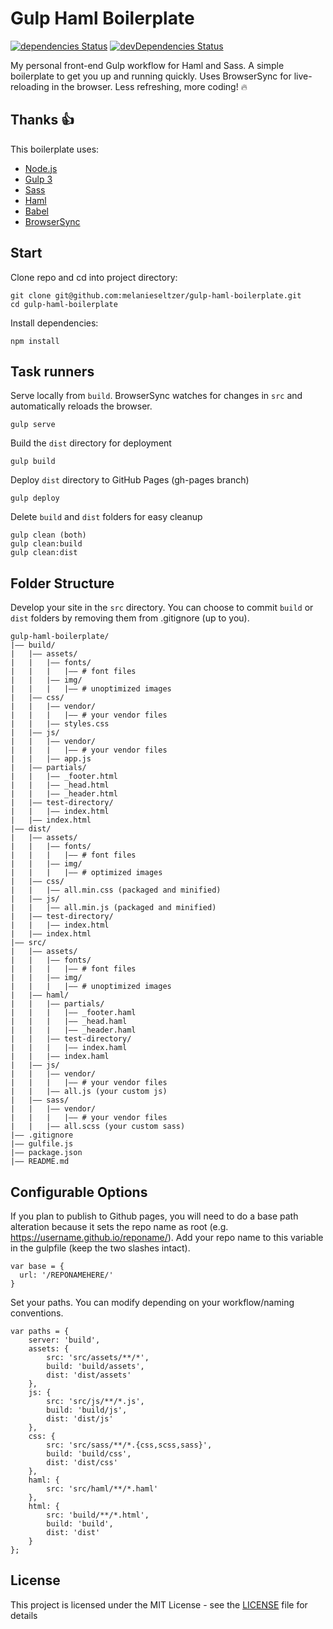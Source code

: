 # Gulp Haml Boilerplate
[![dependencies Status](https://david-dm.org/melanieseltzer/gulp-haml-boilerplate/status.svg)](https://david-dm.org/melanieseltzer/gulp-haml-boilerplate) [![devDependencies Status](https://david-dm.org/melanieseltzer/gulp-haml-boilerplate/dev-status.svg)](https://david-dm.org/melanieseltzer/gulp-haml-boilerplate?type=dev)

My personal front-end Gulp workflow for Haml and Sass. A simple boilerplate to get you up and running quickly. Uses BrowserSync for live-reloading in the browser. Less refreshing, more coding! :fire:

## Thanks :+1:

This boilerplate uses:

- [Node.js](https://nodejs.org/en/)
- [Gulp 3](https://gulpjs.com/)
- [Sass](http://sass-lang.com/)
- [Haml](http://haml.info/)
- [Babel](https://babeljs.io/)
- [BrowserSync](https://browsersync.io/)

## Start

Clone repo and cd into project directory:

```
git clone git@github.com:melanieseltzer/gulp-haml-boilerplate.git
cd gulp-haml-boilerplate
```

Install dependencies:

```
npm install
```

## Task runners

Serve locally from `build`. BrowserSync watches for changes in `src` and automatically reloads the browser.

```
gulp serve
```

Build the `dist` directory for deployment

```
gulp build
```

Deploy `dist` directory to GitHub Pages (gh-pages branch)

```
gulp deploy
```

Delete `build` and `dist` folders for easy cleanup

```
gulp clean (both)
gulp clean:build
gulp clean:dist
```

## Folder Structure

Develop your site in the `src` directory. You can choose to commit `build` or `dist` folders by removing them from .gitignore (up to you).

```
gulp-haml-boilerplate/
|—— build/
|   |—— assets/
|   |   |—— fonts/
|   |   |   |—— # font files
|   |   |—— img/
|   |   |   |—— # unoptimized images
|   |—— css/
|   |   |—— vendor/
|   |   |   |—— # your vendor files
|   |   |—— styles.css
|   |—— js/
|   |   |—— vendor/
|   |   |   |—— # your vendor files
|   |   |—— app.js
|   |—— partials/
|   |   |—— _footer.html
|   |   |—— _head.html
|   |   |—— _header.html
|   |—— test-directory/
|   |   |—— index.html
|   |—— index.html
|—— dist/
|   |—— assets/
|   |   |—— fonts/
|   |   |   |—— # font files
|   |   |—— img/
|   |   |   |—— # optimized images
|   |—— css/
|   |   |—— all.min.css (packaged and minified)
|   |—— js/
|   |   |—— all.min.js (packaged and minified)
|   |—— test-directory/
|   |   |—— index.html
|   |—— index.html
|—— src/
|   |—— assets/
|   |   |—— fonts/
|   |   |   |—— # font files
|   |   |—— img/
|   |   |   |—— # unoptimized images
|   |—— haml/
|   |   |—— partials/
|   |   |   |—— _footer.haml
|   |   |   |—— _head.haml
|   |   |   |—— _header.haml
|   |   |—— test-directory/
|   |   |   |—— index.haml
|   |   |—— index.haml
|   |—— js/
|   |   |—— vendor/
|   |   |   |—— # your vendor files
|   |   |—— all.js (your custom js)
|   |—— sass/
|   |   |—— vendor/
|   |   |   |—— # your vendor files
|   |   |—— all.scss (your custom sass)
|—— .gitignore
|—— gulfile.js
|—— package.json
|—— README.md
```

## Configurable Options

If you plan to publish to Github pages, you will need to do a base path alteration because it sets the repo name as root (e.g. https://username.github.io/reponame/). Add your repo name to this variable in the gulpfile (keep the two slashes intact).

```
var base = {
  url: '/REPONAMEHERE/'
}
```

Set your paths. You can modify depending on your workflow/naming conventions.

```
var paths = {
    server: 'build',
    assets: {
        src: 'src/assets/**/*',
        build: 'build/assets',
        dist: 'dist/assets'
    },
    js: {
        src: 'src/js/**/*.js',
        build: 'build/js',
        dist: 'dist/js'
    },
    css: {
        src: 'src/sass/**/*.{css,scss,sass}',
        build: 'build/css',
        dist: 'dist/css'
    },
    haml: {
        src: 'src/haml/**/*.haml'
    },
    html: {
        src: 'build/**/*.html',
        build: 'build',
        dist: 'dist'
    }
};
```

## License

This project is licensed under the MIT License - see the [LICENSE](LICENSE) file for details

